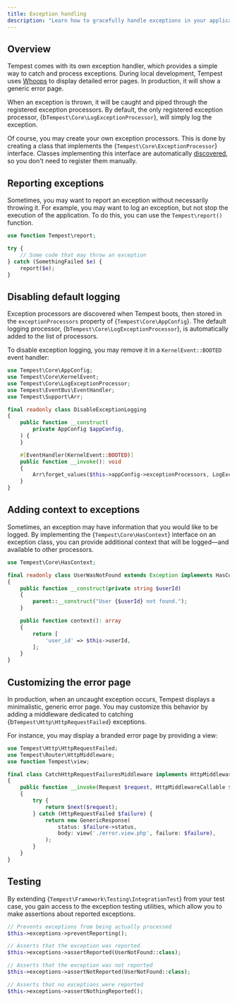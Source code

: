 ```yaml
---
title: Exception handling
description: "Learn how to gracefully handle exceptions in your application by writing exception processors."
---
```


## Overview

Tempest comes with its own exception handler, which provides a simple way to catch and process exceptions. During local development, Tempest uses [Whoops](https://github.com/filp/whoops) to display detailed error pages. In production, it will show a generic error page.

When an exception is thrown, it will be caught and piped through the registered exception processors. By default, the only registered exception processor, {b`Tempest\Core\LogExceptionProcessor`}, will simply log the exception.

Of course, you may create your own exception processors. This is done by creating a class that implements the {`Tempest\Core\ExceptionProcessor`} interface. Classes implementing this interface are automatically [discovered](../4-internals/02-discovery.md), so you don't need to register them manually.

## Reporting exceptions

Sometimes, you may want to report an exception without necessarily throwing it. For example, you may want to log an exception, but not stop the execution of the application. To do this, you can use the `Tempest\report()` function.

```php
use function Tempest\report;

try {
    // Some code that may throw an exception
} catch (SomethingFailed $e) {
    report($e);
}
```

## Disabling default logging

Exception processors are discovered when Tempest boots, then stored in the `exceptionProcessors` property of {`Tempest\Core\AppConfig`}. The default logging processor, {b`Tempest\Core\LogExceptionProcessor`}, is automatically added to the list of processors.

To disable exception logging, you may remove it in a `KernelEvent::BOOTED` event handler:

```php
use Tempest\Core\AppConfig;
use Tempest\Core\KernelEvent;
use Tempest\Core\LogExceptionProcessor;
use Tempest\EventBus\EventHandler;
use Tempest\Support\Arr;

final readonly class DisableExceptionLogging
{
    public function __construct(
        private AppConfig $appConfig,
    ) {
    }

    #[EventHandler(KernelEvent::BOOTED)]
    public function __invoke(): void
    {
        Arr\forget_values($this->appConfig->exceptionProcessors, LogExceptionProcessor::class);
    }
}
```

## Adding context to exceptions

Sometimes, an exception may have information that you would like to be logged. By implementing the {`Tempest\Core\HasContext`} interface on an exception class, you can provide additional context that will be logged—and available to other processors.

```php
use Tempest\Core\HasContext;

final readonly class UserWasNotFound extends Exception implements HasContext
{
    public function __construct(private string $userId)
    {
        parent::__construct("User {$userId} not found.");
    }

    public function context(): array
    {
        return [
            'user_id' => $this->userId,
        ];
    }
}
```

## Customizing the error page

In production, when an uncaught exception occurs, Tempest displays a minimalistic, generic error page. You may customize this behavior by adding a middleware dedicated to catching {b`Tempest\Http\HttpRequestFailed`} exceptions.

For instance, you may display a branded error page by providing a view:

```php
use Tempest\Http\HttpRequestFailed;
use Tempest\Router\HttpMiddleware;
use function Tempest\view;

final class CatchHttpRequestFailuresMiddleware implements HttpMiddleware
{
    public function __invoke(Request $request, HttpMiddlewareCallable $next): Response
    {
        try {
            return $next($request);
        } catch (HttpRequestFailed $failure) {
            return new GenericResponse(
                status: $failure->status,
                body: view('./error.view.php', failure: $failure),
            );
        }
    }
}
```

## Testing

By extending {`Tempest\Framework\Testing\IntegrationTest`} from your test case, you gain access to the exception testing utilities, which allow you to make assertions about reported exceptions.

```php
// Prevents exceptions from being actually processed
$this->exceptions->preventReporting();

// Asserts that the exception was reported
$this->exceptions->assertReported(UserNotFound::class);

// Asserts that the exception was not reported
$this->exceptions->assertNotReported(UserNotFound::class);

// Asserts that no exceptions were reported
$this->exceptions->assertNothingReported();
```
